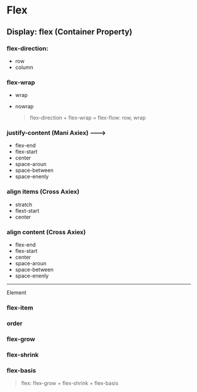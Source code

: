 # Flex

## Display: flex (Container Property)

### flex-direction:

- row
- column

### flex-wrap

- wrap
- nowrap

  > flex-direction + flex-wrap
  > = flex-flow: row, wrap

### justify-content (Mani Axiex) --->

- flex-end
- flex-start
- center
- space-aroun
- space-between
- space-enenly

### align items (Cross Axiex)

- stratch
- flext-start
- center

### align content (Cross Axiex)

- flex-end
- flex-start
- center
- space-aroun
- space-between
- space-enenly

---

Element

### flex-item

### order

### flex-grow

### flex-shrink

### flex-basis

> flex: flex-grow + flex-shrink + flex-basis
